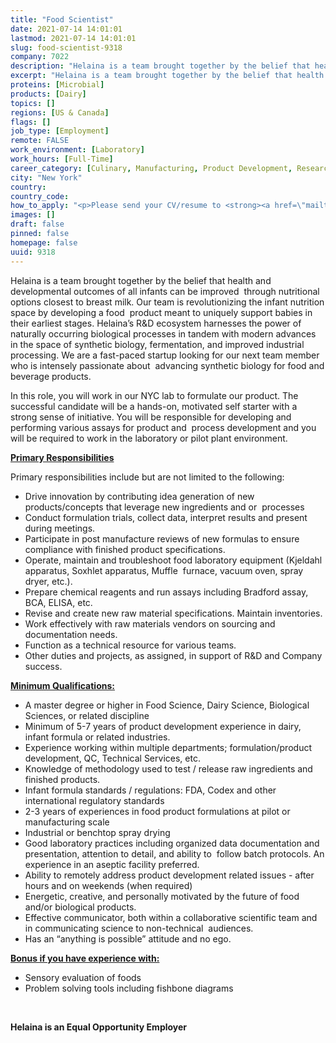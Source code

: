 ```yaml
---
title: "Food Scientist"
date: 2021-07-14 14:01:01
lastmod: 2021-07-14 14:01:01
slug: food-scientist-9318
company: 7022
description: "Helaina is a team brought together by the belief that health and developmental outcomes of all infants can be improved  through nutritional options closest to breast milk. Our team is revolutionizing the infant nutrition space by developing a food  product meant to uniquely support babies in their earliest stages. Helaina’s R&D ecosystem harnesses the power of naturally occurring biological processes in tandem with modern advances in the space of synthetic biology, fermentation, and improved industrial processing."
excerpt: "Helaina is a team brought together by the belief that health and developmental outcomes of all infants can be improved  through nutritional options closest to breast milk. Our team is revolutionizing the infant nutrition space by developing a food  product meant to uniquely support babies in their earliest stages. Helaina’s R&D ecosystem harnesses the power of naturally occurring biological processes in tandem with modern advances in the space of synthetic biology, fermentation, and improved industrial processing."
proteins: [Microbial]
products: [Dairy]
topics: []
regions: [US & Canada]
flags: []
job_type: [Employment]
remote: FALSE
work_environment: [Laboratory]
work_hours: [Full-Time]
career_category: [Culinary, Manufacturing, Product Development, Research]
city: "New York"
country: 
country_code: 
how_to_apply: "<p>Please send your CV/resume to <strong><a href=\"mailto:careers@myhelaina.com\">careers@myhelaina.com</a></strong></p>"
images: []
draft: false
pinned: false
homepage: false
uuid: 9318
---
```

<p>Helaina is a team brought together by the belief that health and developmental outcomes of all infants can be improved  through nutritional options closest to breast milk. Our team is revolutionizing the infant nutrition space by developing a food  product meant to uniquely support babies in their earliest stages. Helaina’s R&D ecosystem harnesses the power of naturally occurring biological processes in tandem with modern advances in the space of synthetic biology, fermentation, and improved industrial processing. We are a fast-paced startup looking for our next team member who is intensely passionate about  advancing synthetic biology for food and beverage products. </p>
<p>In this role, you will work in our NYC lab to formulate our product. The successful candidate will be a hands-on, motivated self starter with a strong sense of initiative. You will be responsible for developing and performing various assays for product and  process development and you will be required to work in the laboratory or pilot plant environment.  </p>
<p><strong><u>Primary Responsibilities</u></strong><strong> </strong></p>
<p>Primary responsibilities include but are not limited to the following: </p>
<ul>
<li>Drive innovation by contributing idea generation of new products/concepts that leverage new ingredients and or  processes </li>
<li>Conduct formulation trials, collect data, interpret results and present during meetings.</li>
<li>Participate in post manufacture reviews of new formulas to ensure compliance with finished product specifications.</li>
<li>Operate, maintain and troubleshoot food laboratory equipment (Kjeldahl apparatus, Soxhlet apparatus, Muffle  furnace, vacuum oven, spray dryer, etc.). </li>
<li>Prepare chemical reagents and run assays including Bradford assay, BCA, ELISA, etc. </li>
<li>Revise and create new raw material specifications. Maintain inventories. </li>
<li>Work effectively with raw materials vendors on sourcing and documentation needs. </li>
<li>Function as a technical resource for various teams.  </li>
<li>Other duties and projects, as assigned, in support of R&D and Company success. </li>
</ul>
<p><strong><u>Minimum Qualifications:</u></strong><strong> </strong></p>
<ul>
<li>A master degree or higher in Food Science, Dairy Science, Biological Sciences, or related discipline</li>
<li>Minimum of 5-7 years of product development experience in dairy, infant formula or related industries.</li>
<li>Experience working within multiple departments; formulation/product development, QC, Technical Services, etc.</li>
<li>Knowledge of methodology used to test / release raw ingredients and finished products. </li>
<li>Infant formula standards / regulations: FDA, Codex and other international regulatory standards</li>
<li>2-3 years of experiences in food product formulations at pilot or manufacturing scale  </li>
<li>Industrial or benchtop spray drying </li>
<li>Good laboratory practices including organized data documentation and presentation, attention to detail, and ability to  follow batch protocols. An experience in an aseptic facility preferred. </li>
<li>Ability to remotely address product development related issues - after hours and on weekends (when required)</li>
<li>Energetic, creative, and personally motivated by the future of food and/or biological products.</li>
<li>Effective communicator, both within a collaborative scientific team and in communicating science to non-technical  audiences. </li>
<li>Has an “anything is possible” attitude and no ego. </li>
</ul>
<p><strong><u>Bonus if you have experience with:</u></strong><strong> </strong></p>
<ul>
<li>Sensory evaluation of foods </li>
<li>Problem solving tools including fishbone diagrams </li>
</ul>
<p> </p>
<p><strong>Helaina is an Equal Opportunity Employer </strong></p>
<p> </p>
